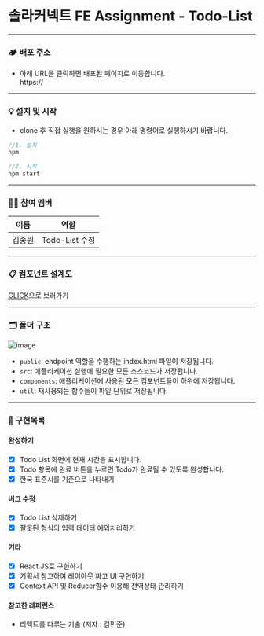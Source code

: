 # 솔라커넥트 FE Assignment - Todo-List

---

### 🏕 배포 주소

- 아래 URL을 클릭하면 배포된 페이지로 이동합니다. <br>
  https://

---

### 💡 설치 및 시작
- clone 후 직접 실행을 원하시는 경우 아래 명령어로 실행하시기 바랍니다.
```js
//1. 설치
npm

//2. 시작
npm start
```

---

### 🧑‍💻 참여 멤버

|  이름  |                  역할                   |
| :----: | :-------------------------------------: |
| 김종원 |  Todo-List 수정  |

---

### 📋 컴포넌트 설계도

<a href="https://codesandbox.io/s/long-haze-9v8jt?file=/src/components/todo/template/create/TodoCreate.tsx:0-2267" target="_blank">CLICK</a>으로 보러가기

---

### 🗂 폴더 구조

![image](<img width="244" alt="스크린샷 2021-08-21 오후 8 18 11" src="https://user-images.githubusercontent.com/73818206/130320111-a15793a8-7daf-4fce-8ae0-7c9dae0584c3.png">
)

- `public`: endpoint 역할을 수행하는 index.html 파일이 저장됩니다.<br>
- `src`: 애플리케이션 실행에 필요한 모든 소스코드가 저장됩니다.<br>
- `components`: 애플리케이션에 사용된 모든 컴포넌트들이 하위에 저장됩니다.<br>
- `util`: 재사용되는 함수들이 파일 단위로 저장됩니다.<br>

---

### 📝 구현목록

#### 완성하기

- [x] Todo List 화면에 현재 시간을 표시합니다.
- [x] Todo 항목에 완료 버튼을 누르면 Todo가 완료될 수 있도록 완성합니다.
- [x] 한국 표준시를 기준으로 나타내기

#### 버그 수정

- [x] Todo List 삭제하기
- [x] 잘못된 형식의 입력 데이터 예외처리하기

#### 기타

- [x] React.JS로 구현하기
- [x] 기획서 참고하여 레이아웃 짜고 UI 구현하기
- [x] Context API 및 Reducer함수 이용해 전역상태 관리하기

#### 참고한 레퍼런스

- 리액트를 다루는 기술 (저자 : 김민준)
